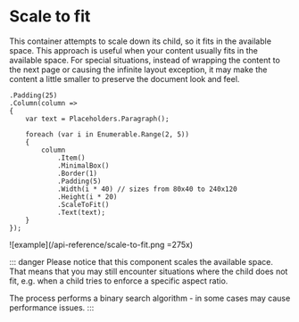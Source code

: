# Scale to fit

This container attempts to scale down its child, so it fits in the available space. This approach is useful when your content usually fits in the available space. For special situations, instead of wrapping the content to the next page or causing the infinite layout exception, it may make the content a little smaller to preserve the document look and feel.

```csharp{13-15}
.Padding(25)
.Column(column =>
{
    var text = Placeholders.Paragraph();

    foreach (var i in Enumerable.Range(2, 5))
    {
        column
            .Item()
            .MinimalBox()
            .Border(1)
            .Padding(5)
            .Width(i * 40) // sizes from 80x40 to 240x120
            .Height(i * 20)
            .ScaleToFit()
            .Text(text);
    }
});
```

![example](/api-reference/scale-to-fit.png =275x)

::: danger
Please notice that this component scales the available space. That means that you may still encounter situations where the child does not fit, e.g. when a child tries to enforce a specific aspect ratio.

The process performs a binary search algorithm - in some cases may cause performance issues.
:::